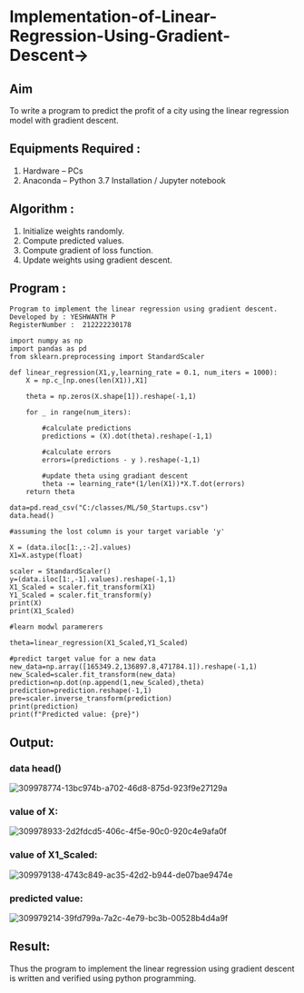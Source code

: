 # Implementation-of-Linear-Regression-Using-Gradient-Descent->
## Aim 
To write a program to predict the profit of a city using the linear regression model with gradient descent.

## Equipments Required :
1. Hardware – PCs
2. Anaconda – Python 3.7 Installation / Jupyter notebook

## Algorithm :
1. Initialize weights randomly.
2. Compute predicted values.
3. Compute gradient of loss function.
4. Update weights using gradient descent.

## Program :
```
Program to implement the linear regression using gradient descent.
Developed by : YESHWANTH P
RegisterNumber :  212222230178
```

```
import numpy as np
import pandas as pd
from sklearn.preprocessing import StandardScaler

def linear_regression(X1,y,learning_rate = 0.1, num_iters = 1000):
    X = np.c_[np.ones(len(X1)),X1]
    
    theta = np.zeros(X.shape[1]).reshape(-1,1)
    
    for _ in range(num_iters):
        
        #calculate predictions
        predictions = (X).dot(theta).reshape(-1,1)
        
        #calculate errors
        errors=(predictions - y ).reshape(-1,1)
        
        #update theta using gradiant descent
        theta -= learning_rate*(1/len(X1))*X.T.dot(errors)
    return theta
                                        
data=pd.read_csv("C:/classes/ML/50_Startups.csv")
data.head()

#assuming the lost column is your target variable 'y' 

X = (data.iloc[1:,:-2].values)
X1=X.astype(float)

scaler = StandardScaler()
y=(data.iloc[1:,-1].values).reshape(-1,1)
X1_Scaled = scaler.fit_transform(X1)
Y1_Scaled = scaler.fit_transform(y)
print(X)
print(X1_Scaled)

#learn modwl paramerers

theta=linear_regression(X1_Scaled,Y1_Scaled)

#predict target value for a new data
new_data=np.array([165349.2,136897.8,471784.1]).reshape(-1,1)
new_Scaled=scaler.fit_transform(new_data)
prediction=np.dot(np.append(1,new_Scaled),theta)
prediction=prediction.reshape(-1,1)
pre=scaler.inverse_transform(prediction)
print(prediction)
print(f"Predicted value: {pre}")

```

## Output:
### data head()
![309978774-13bc974b-a702-46d8-875d-923f9e27129a](https://github.com/Pradeeppachiyappan/Implementation-of-Linear-Regression-Using-Gradient-Descent/assets/118707347/c1bab2e4-4db2-4141-bd47-e57e503e90b5)

### value of X:
![309978933-2d2fdcd5-406c-4f5e-90c0-920c4e9afa0f](https://github.com/Pradeeppachiyappan/Implementation-of-Linear-Regression-Using-Gradient-Descent/assets/118707347/1f9faf92-a6e9-4d6a-8fe1-4e4a0601443e)

### value of X1_Scaled:
![309979138-4743c849-ac35-42d2-b944-de07bae9474e](https://github.com/Pradeeppachiyappan/Implementation-of-Linear-Regression-Using-Gradient-Descent/assets/118707347/00814505-cc16-4aa5-a72b-a97370d13185)

### predicted value:
![309979214-39fd799a-7a2c-4e79-bc3b-00528b4d4a9f](https://github.com/Pradeeppachiyappan/Implementation-of-Linear-Regression-Using-Gradient-Descent/assets/118707347/a38f70ea-289e-4745-acd9-824d0c370784)

## Result:
Thus the program to implement the linear regression using gradient descent is written and verified using python programming.
